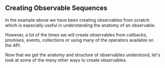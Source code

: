 ## Creating Observable Sequences

In the example above we have been creating observables from scratch which is especially useful in understanding the anatomy of an observable. 

However, a lot of the times we will create observables from callbacks, promises, events, collections or using many of the operators available on the API.

Now that we got the anatomy and structure of observables understood, let's look at some of the many other ways to create observables.
